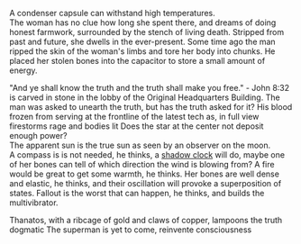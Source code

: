 A condenser capsule can withstand high temperatures.                  
The woman has no clue how long she spent there,
and dreams of doing honest farmwork,
surrounded by the stench of living death.
Stripped from past and future, she dwells in the ever-present. 
Some time ago the man ripped the skin of the woman's limbs and tore her body into chunks. He placed her stolen bones into the capacitor to store a small amount of energy. 

"And ye shall know the truth and the truth shall make you free." - John 8:32<br>
is carved in stone in the lobby of the Original Headquarters Building.
The man was asked to unearth the truth, but has the truth asked for it? 
His blood frozen from serving at the frontline of the latest tech 
as, in full view firestorms rage and bodies lit 
Does the star at the center not deposit enough power?<br>
The apparent sun is the true sun as seen by an observer on the moon.<br>
A compass is is not needed, he thinks, a [shadow clock](https://www.armystudyguide.com/content/army_board_study_guide_topics/land_navigation_map_reading/field-expedient-methods-of-determining-direction.shtml) will do, maybe one of her bones can tell of which direction the wind is blowing from?
A fire would be great to get some warmth, he thinks.
Her bones are well dense and elastic, he thinks, and their oscillation will provoke a superposition of states. Fallout is the worst that can happen, he thinks, and builds the multivibrator. 

Thanatos, with a ribcage of gold and claws of copper, lampoons the truth
dogmatic 
The superman is yet to come, reinvente consciousness



